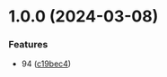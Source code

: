 # 1.0.0 (2024-03-08)


### Features

* 94 ([c19bec4](https://github.com/StrizhovDmitriy/git-extended/commit/c19bec4fae1afbc65db8e53ba73d1a9870ccbc15))



